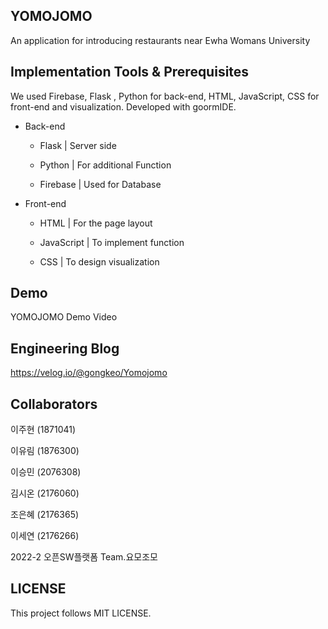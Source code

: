 ## YOMOJOMO 
An application for introducing restaurants near Ewha Womans University
## Implementation Tools & Prerequisites

We used Firebase, Flask , Python for back-end, HTML, JavaScript, CSS for front-end and visualization. Developed with goormIDE. 


* Back-end


  * Flask | Server side

  * Python |  For additional Function


  * Firebase | Used for Database


* Front-end


  * HTML | For the page layout


  * JavaScript | To implement function


  * CSS | To design visualization

## Demo

YOMOJOMO Demo Video

## Engineering Blog

https://velog.io/@gongkeo/Yomojomo


## Collaborators

이주현 (1871041)


이유림 (1876300)


이승민 (2076308)


김시온 (2176060)


조은혜 (2176365)


이세연 (2176266)


2022-2 오픈SW플랫폼 Team.요모조모

## LICENSE
This project follows MIT LICENSE.
